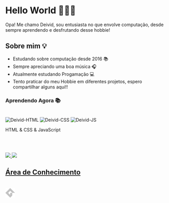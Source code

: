 
# Hello World 🙋🏻‍♂️

Opa! Me chamo Deivid, sou entusiasta no que envolve computação, desde sempre aprendendo e desfrutando desse hobbie!

## Sobre mim 💡

- Estudando sobre computação desde 2016 📚
- Sempre apreciando uma boa música 🎧
- Atualmente estudando Progamação 💻
- Tento praticar do meu Hobbie em diferentes projetos, espero compartilhar alguns aqui!!

### Aprendendo Agora 📚

<div style="display: inline-block; padding: 20px 0px;">
  <img alt="Deivid-HTML" height="30" width="40"src="https://cdn.jsdelivr.net/gh/devicons/devicon/icons/html5/html5-original.svg" />
  <img alt="Deivid-CSS" height="30" width="40"src="https://cdn.jsdelivr.net/gh/devicons/devicon/icons/css3/css3-original.svg" /> 
  <img  alt="Deivid-JS" height="30" width="40" src="https://cdn.jsdelivr.net/gh/devicons/devicon@latest/icons/javascript/javascript-original.svg" />
  <p >HTML & CSS & JavaScript</p>
          
  

</div>

##

<div style="display: inline-block">
  <a href="https://github.com/Robssonm">
  <img height="169em" src="https://github-readme-stats.vercel.app/api?username=Robssonm&show_icons=true&bg_color=0D1117&border_color=4b0082&title_color=6959CD&text_color=6959CD&icon_color=695f56&include_all_commits=true&count_private=true"/>
  <img height="169em" src="https://github-readme-stats.vercel.app/api/top-langs/?username=Robssonm&layout=compact&langs_count=10&bg_color=0D1117&border_color=4b0082&title_color=6959CD&text_color=6959CD"/>
  
  
</div>


## Área de Conhecimento

<div style="display: inline-block; padding: 20px 0px;">
    <img align="center" alt="Schuster-INO" height="30" width="30" src="./assets/file-type-gamemaker2-icon-256x256-y834ozke.png" />

<!---### Listening Now 🎧

<div align="center">

  [![Spotify](https://nowplaying-spotify-ten.vercel.app/api/spotify/?background_color=0D1117&border_color=695f56)](https://open.spotify.com/user/31d34cvrcrzoynz2znvwg7r3nsku)
</div>

## GIF AQUI

<div align="center">
    <img align="center" alt="Schuster-Icon"src="https://cdn.domestika.org/c_limit,dpr_1.0,f_auto,q_auto,w_820/v1449065969/content-items/001/469/066/CHAIN_A_MOTION_Pablo_dribbble_V02-original.gif?1449065969">   
</div>

##-->